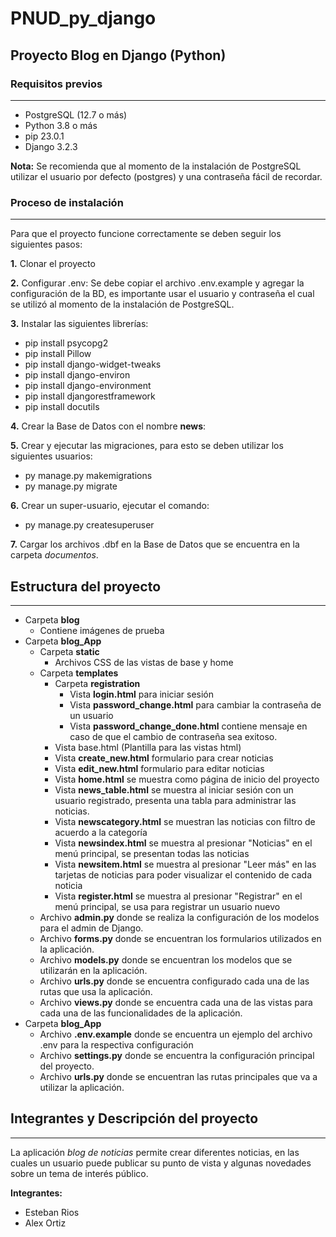 # PNUD_py_django

## Proyecto Blog en Django (Python)
### Requisitos previos
***
* PostgreSQL (12.7 o más)
* Python 3.8 o más
* pip 23.0.1
* Django 3.2.3

**Nota:** Se recomienda que al momento de la instalación de PostgreSQL utilizar el usuario por defecto (postgres) y una contraseña fácil de recordar.
### Proceso de instalación
***
Para que el proyecto funcione correctamente se deben seguir los siguientes pasos:

**1.** Clonar el proyecto

**2.** Configurar .env: Se debe copiar el archivo .env.example y agregar la configuración de la BD, es importante usar el usuario y contraseña el cual se utilizó al momento de la instalación de PostgreSQL.

**3.** Instalar las siguientes librerías:
   * pip install psycopg2
   * pip install Pillow
   * pip install django-widget-tweaks
   * pip install django-environ
   * pip install django-environment
   * pip install djangorestframework
   * pip install docutils

**4.** Crear la Base de Datos con el nombre **news**:

**5.** Crear y ejecutar las migraciones, para esto se deben utilizar los siguientes usuarios:
   * py manage.py makemigrations
   * py manage.py migrate
   
**6.** Crear un super-usuario, ejecutar el comando:
   * py manage.py createsuperuser
   
**7.** Cargar los archivos .dbf en la Base de Datos que se encuentra en la carpeta *documentos*.

## Estructura del proyecto
***
* Carpeta **blog** 
  * Contiene imágenes de prueba
* Carpeta **blog_App** 
  * Carpeta **static**
    * Archivos CSS de las vistas de base y home 
  * Carpeta **templates**
    * Carpeta **registration**
      * Vista **login.html** para iniciar sesión
      * Vista **password_change.html** para cambiar la contraseña de un usuario
      * Vista **password_change_done.html** contiene mensaje en caso de que el cambio de contraseña sea exitoso.
    * Vista base.html (Plantilla para las vistas html)
    * Vista **create_new.html** formulario para crear noticias
    * Vista **edit_new.html** formulario para editar noticias
    * Vista **home.html** se muestra como página de inicio del proyecto
    * Vista **news_table.html** se muestra al iniciar sesión con un usuario registrado, presenta una tabla para administrar las noticias.
    * Vista **newscategory.html** se muestran las noticias con filtro de acuerdo a la categoría
    * Vista **newsindex.html** se muestra al presionar "Noticias" en el menú principal, se presentan todas las noticias
    * Vista **newsitem.html** se muestra al presionar "Leer más" en las tarjetas de noticias para poder visualizar el contenido de cada noticia
    * Vista **register.html** se muestra al presionar "Registrar" en el menú principal, se usa para registrar un usuario nuevo
  * Archivo **admin.py** donde se realiza la configuración de los modelos para el admin de Django.
  * Archivo **forms.py** donde se encuentran los formularios utilizados en la aplicación.
  * Archivo **models.py** donde se encuentran los modelos que se utilizarán en la aplicación.
  * Archivo **urls.py** donde se encuentra configurado cada una de las rutas que usa la aplicación.
  * Archivo **views.py** donde se encuentra cada una de las vistas para cada una de las funcionalidades de la aplicación.
* Carpeta **blog_App** 
  * Archivo **.env.example** donde se encuentra un ejemplo del archivo .env para la respectiva configuración
  * Archivo **settings.py** donde se encuentra la configuración principal del proyecto.
  * Archivo **urls.py** donde se encuentran las rutas principales que va a utilizar la aplicación.

## Integrantes y Descripción del proyecto
***
La aplicación *blog de noticias* permite crear diferentes noticias, en las cuales un usuario puede publicar su punto de vista y algunas novedades sobre un tema de interés público.

**Integrantes:**
* Esteban Rios
* Alex Ortiz


 
                

